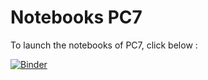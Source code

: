 # Notebooks PC7

To launch the notebooks of PC7, click below :

[![Binder](https://mybinder.org/badge_logo.svg)](https://mybinder.org/v2/git/https%3A%2F%2Fgitlab.labos.polytechnique.fr%2Flaurent.series%2Fmap551_notebook_pc07.git/HEAD)
